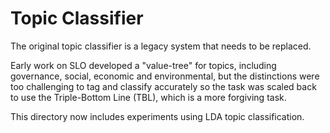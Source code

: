 # Topic Classifier

The original topic classifier is a legacy system that needs to be replaced.

Early work on SLO developed a "value-tree" for topics, including
governance, social, economic and environmental, but the distinctions
were too challenging to tag and classify accurately so the task was
scaled back to use the Triple-Bottom Line (TBL), which is a more
forgiving task.

This directory now includes experiments using LDA topic classification.
